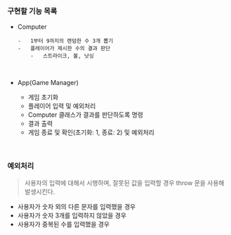 ### 구현할 기능 목록

-   Computer

        -   1부터 9까지의 랜덤한 수 3개 뽑기
        -   플레이어가 제시한 수의 결과 판단
            -   스트라이크, 볼, 낫싱

    </br>

-   App(Game Manager)
    -   게임 초기화
    -   플레이어 입력 및 예외처리
    -   Computer 클래스가 결과를 판단하도록 명령
    -   결과 출력
    -   게임 종료 및 확인(초기화: 1, 종료: 2) 및 예외처리

</br>

### 예외처리

> 사용자의 입력에 대해서 시행하며, 잘못된 값을 입력할 경우 throw 문을 사용해 발생시킨다.

-   사용자가 숫자 외의 다른 문자를 입력했을 경우
-   사용자가 숫자 3개를 입력하지 않았을 경우
-   사용자가 중복된 수를 입력했을 경우
